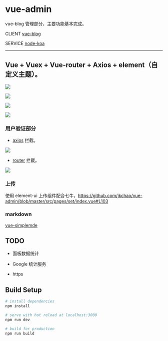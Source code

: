 # vue-admin

vue-blog 管理部分，主要功能基本完成。

CLIENT [vue-blog](https://github.com/jkchao/vue-blog)

SERVICE [node-koa](https://github.com/jkchao/node-koa)

---

## Vue + Vuex + Vue-router + Axios + element（自定义主题）。

![](https://github.com/jkchao/vue-admin/raw/master/images/1.png)

![](https://github.com/jkchao/vue-admin/raw/master/images/3.png)

![](https://github.com/jkchao/vue-admin/raw/master/images/4.png)

![](https://github.com/jkchao/vue-admin/raw/master/images/2.png)

### 用户验证部分
	
- [axios](https://github.com/jkchao/vue-admin/blob/master/src/api/axios.js) 拦截。

![](https://github.com/jkchao/vue-admin/raw/master/images/5.png)

- [router](https://github.com/jkchao/vue-admin/blob/master/src/router/index.js) 拦截。

![](https://github.com/jkchao/vue-admin/raw/master/images/6.png)


### 上传

使用 element-ui 上传组件配合七牛，https://github.com/jkchao/vue-admin/blob/master/src/pages/set/index.vue#L103 

### markdown

  [vue-simplemde](https://github.com/F-loat/vue-simplemde)

## TODO

- 面板数据统计

- Google 统计服务

- https

## Build Setup

``` bash
# install dependencies
npm install

# serve with hot reload at localhost:3000
npm run dev

# build for production
npm run build

```
